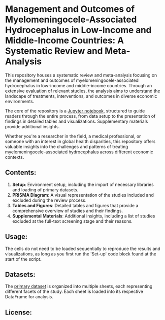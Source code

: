 # **Management and Outcomes of Myelomeningocele-Associated Hydrocephalus in Low-Income and Middle-Income Countries: A Systematic Review and Meta-Analysis**

This repository houses a systematic review and meta-analysis focusing on the management and outcomes of myelomeningocele-associated hydrocephalus in low-income and middle-income countries. Through an extensive evaluation of relevant studies, the analysis aims to understand the landscape of treatments, interventions, and outcomes in diverse economic environments. 

The core of the repository is a [Jupyter notebook](https://github.com/nooralteneiji/Clinical-outcome-in-degenerative-cervical-myelopathy--a-systematic-review/blob/main/Interactive_manuscript.ipynb), structured to guide readers through the entire process, from data setup to the presentation of findings in detailed tables and visualizations. Supplementary materials provide additional insights. 

Whether you're a researcher in the field, a medical professional, or someone with an interest in global health disparities, this repository offers valuable insights into the challenges and patterns of treating myelomeningocele-associated hydrocephalus across different economic contexts.


## **Contents:**
1. **Setup**: Environment setup, including the import of necessary libraries and loading of primary datasets.
2. **PRISMA Diagram**: A visual representation of the studies included and excluded during the review process.
3. **Tables and Figures**: Detailed tables and figures that provide a comprehensive overview of studies and their findings.
4. **Supplemental Materials**: Additional insights, including a list of studies excluded at the full-text screening stage and their reasons.

## **Usage:**
The cells do not need to be loaded sequentially to reproduce the results and visualizations, as long as you first run the 'Set-up' code block found at the start of the script.

## **Datasets:**
The [primary dataset](https://github.com/nooralteneiji/Clinical-outcome-in-degenerative-cervical-myelopathy--a-systematic-review/blob/main/Data.xlsx) is organized into multiple sheets, each representing different facets of the study. Each sheet is loaded into its respective DataFrame for analysis.

## **License:**
